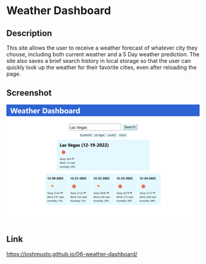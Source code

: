 # Weather Dashboard

## Description

This site allows the user to receive a weather forecast of whatever city they choose, including both current weather and a 5 Day weather prediction. The site also saves a brief search history in local storage so that the user can quickly look up the weather for their favorite cities, even after reloading the page. 

## Screenshot

![screenshot of site](./assets/img/screenshot.PNG)

## Link

https://joshmusto.github.io/06-weather-dashboard/